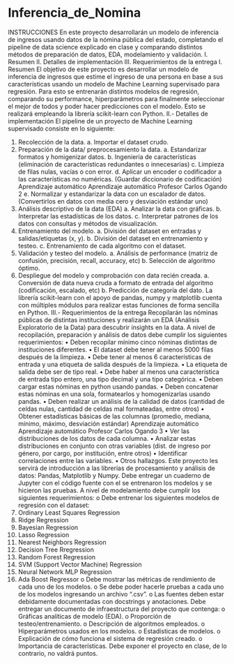 # Inferencia_de_Nomina
INSTRUCCIONES
En este proyecto desarrollarán un modelo de inferencia de ingresos usando
datos de la nómina pública del estado, completando el pipeline de data science
explicado en clase y comparando distintos métodos de preparación de datos, EDA,
modelamiento y validación.
I. Resumen
II. Detalles de implementación
III. Requerimientos de la entrega
I. Resumen
El objetivo de este proyecto es desarrollar un modelo de inferencia de
ingresos que estime el ingreso de una persona en base a sus características usando
un modelo de Machine Learning supervisado para regresión. Para esto se entrenarán
distintos modelos de regresión, comparando su performance, hiperparámetros para
finalmente seleccionar el mejor de todos y poder hacer predicciones con el modelo.
Esto se realizará empleando la librería scikit-learn con Python.
II.- Detalles de implementación
El pipeline de un proyecto de Machine Learning supervisado consiste en lo siguiente:
1. Recolección de la data.
a. Importar el dataset crudo.
2. Preparación de la data/ preprocesamiento la data.
a. Estandarizar formatos y homigenizar datos.
b. Ingeniería de características (eliminación de características
redundantes o innecesarias)
c. Limpieza de filas nulas, vacías o con error.
d. Aplicar un encoder o codificador a las características no numéricas.
(Guardar diccionario de codificación)
Aprendizaje automático Aprendizaje automático
Profesor Carlos Ogando
2
e. Normalizar y estandarizar la data con un escalador de datos.
(Convertirlos en datos con media cero y desviación estándar uno)
3. Análisis descriptivo de la data (EDA)
a. Analizar la data con gráficas.
b. Interpretar las estadísticas de los datos.
c. Interpretar patrones de los datos con consultas y métodos de
visualización.
4. Entrenamiento del modelo.
a. División del dataset en entradas y salidas/etiquetas (x, y).
b. División del dataset en entrenamiento y testeo.
c. Entrenamiento de cada algoritmo con el dataset.
5. Validación y testeo del modelo.
a. Análisis de performance (matriz de confusión, precisión, recall,
accuracy, etc)
b. Selección de algoritmo óptimo.
6. Despliegue del modelo y comprobación con data recién creada.
a. Conversión de data nueva cruda a formato de entrada del algoritmo
(codificación, escalado, etc)
b. Predicción de categoría del dato.
La librería scikit-learn con el apoyo de pandas, numpy y matplotlib cuenta con
múltiples módulos para realizar estas funciones de forma sencilla en Python.
III.- Requerimientos de la entrega
Recopilarán las nóminas públicas de distintas instituciones y realizarán un EDA
(Análisis Exploratorio de la Data) para descubrir insights en la data.
A nivel de recopilación, preparación y análisis de datos debe cumplir
los siguientes requerimientos:
• Deben recopilar mínimo cinco nóminas distintas de instituciones diferentes.
• El dataset debe tener al menos 5000 filas después de la limpieza.
• Debe tener al menos 6 características de entrada y una etiqueta de salida
después de la limpieza.
• La etiqueta de salida debe ser de tipo real.
• Debe haber al menos una característica de entrada tipo entero, una tipo
decimal y una tipo categórica.
• Deben cargar estas nóminas en python usando pandas.
• Deben concatenar estas nóminas en una sola, formatearlos y homogenizarlas
usando pandas.
• Deben realizar un análisis de la calidad de datos (cantidad de celdas nulas,
cantidad de celdas mal formateadas, entre otros)
• Obtener estadísticas básicas de las columnas (promedio, mediana, mínimo,
máximo, desviación estándar)
Aprendizaje automático Aprendizaje automático
Profesor Carlos Ogando
3
• Ver las distribuciones de los datos de cada columna.
• Analizar estas distribuciones en conjunto con otras variables (dist. de ingreso
por género, por cargo, por institución, entre otros)
• Identificar correlaciones entre las variables.
• Otros hallazgos.
Este proyecto les servirá de introducción a las librerías de procesamiento y análisis
de datos: Pandas, Matplotlib y Numpy.
Debe entregar un cuaderno de Jupyter con el código fuente con el se entrenaron los
modelos y se hicieron las pruebas.
A nivel de modelamiento debe cumplir los siguientes requerimientos:
o Debe entrenar los siguientes modelos de regresión con el dataset:
1. Ordinary Least Squares Regression
2. Ridge Regression
3. Bayesian Regression
4. Lasso Regression
5. Nearest Neighbors Regression
6. Decision Tree Rregression
7. Random Forest Regression
8. SVM (Support Vector Machine) Regression
9. Neural Network MLP Regression
10. Ada Boost Regressor
o Debe mostrar las métricas de rendimiento de cada uno de los modelos.
o Se debe poder hacerle pruebas a cada uno de los modelos ingresando un
archivo “.csv”.
o Las fuentes deben estar debidamente documentadas con docstrings y
anotaciones.
Debe entregar un documento de infraestructura del proyecto que contenga:
o Gráficas analíticas de modelo (EDA).
o Proporción de testeo/entrenamiento.
o Descripción de algoritmos empleados.
o Hiperparámetros usados en los modelos.
o Estadísticas de modelos.
o Explicación de cómo funciona el sistema de regresión creado.
o Importancia de características.
Debe exponer el proyecto en clase, de lo contrario, no valdrá puntos.
